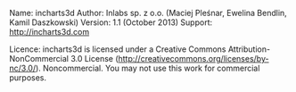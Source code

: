 Name:    incharts3d
Author:  Inlabs sp. z o.o. (Maciej Pleśnar, Ewelina Bendlin, Kamil Daszkowski)
Version: 1.1 (October 2013)
Support: http://incharts3d.com

Licence:
incharts3d is licensed under a Creative Commons Attribution-NonCommercial 3.0
License (http://creativecommons.org/licenses/by-nc/3.0/).
Noncommercial. You may not use this work for commercial purposes.
